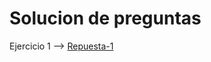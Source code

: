 # Solucion de preguntas


Ejercicio 1 --> [Repuesta-1](https://github.com/elitantamelgar/itk-ejercicio-cloud/blob/main/RESPUESTA-1.md)
